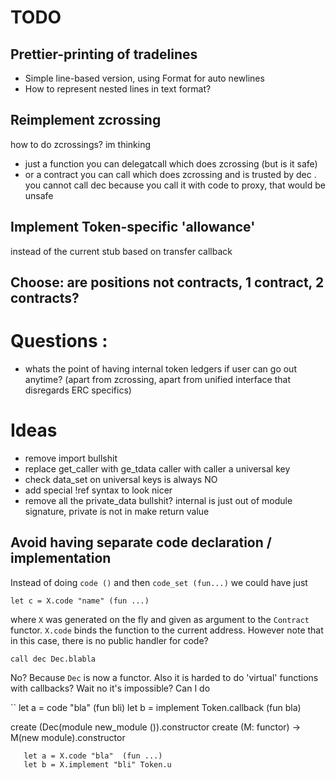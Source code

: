 # TODO
## Prettier-printing of tradelines

  - Simple line-based version, using Format for auto newlines
  - How to represent nested lines in text format?

## Reimplement zcrossing
how to do zcrossings? im thinking
   * just a function you can delegatcall which does zcrossing (but is it safe)
   * or a contract you can call which does zcrossing and is trusted by dec . you cannot call dec because you call it with code to proxy, that would be unsafe

## Implement Token-specific 'allowance' 
instead of the current stub based on transfer callback


## Choose: are positions not contracts, 1 contract, 2 contracts?

# Questions :
* whats the point of having internal token ledgers if user can go out anytime?
   (apart from zcrossing, apart from unified interface that disregards ERC specifics)


# Ideas

  * remove import bullshit
  * replace get_caller with ge_tdata caller with caller a universal key 
  * check data_set on universal keys is always NO 
  * add special !ref syntax to look nicer 
  * remove all the private_data bullshit? internal is just out of module signature, private is not in make return value 



## Avoid having separate code declaration / implementation

Instead of doing `code ()` and then `code_set (fun...)` we could have just 

```
let c = X.code "name" (fun ...)
```

where `X` was generated on the fly and given as argument to the `Contract` functor. `X.code` binds the function to the current address. However note that in this case, there is no public handler for code?

```
call dec Dec.blabla
```

No? Because `Dec` is now a functor.
Also it is harded to do 'virtual' functions with callbacks? Wait no it's impossible?  Can I do

``
let a = code "bla" (fun bli)
let b = implement Token.callback (fun bla)

create (Dec(module new_module ()).constructor
        create (M: functor) ->
       M(new module).constructor

       let a = X.code "bla"  (fun ...)
       let b = X.implement "bli" Token.u
```
